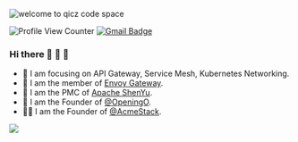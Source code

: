 ![welcome to qicz code space](https://user-images.githubusercontent.com/48784001/203785020-2b4826c1-7ddb-4de8-b65b-ebf6e04c5290.jpeg)

![Profile View Counter](https://komarev.com/ghpvc/?username=qicz)
[![Gmail Badge](https://img.shields.io/badge/-Gmail-c14438?style=flat-square&logo=Gmail&logoColor=white&link=mailto:qiczzhu@gmail.com)](mailto:qiczzhu@gmail.com)


### Hi there 👋 👻 🤖

- 🦁 I am focusing on API Gateway, Service Mesh, Kubernetes Networking.
- 🥷  I am the member of [Envoy Gateway](https://github.com/envoyproxy/gateway).
- 🐲 I am the PMC of [Apache ShenYu](https://github.com/apache/shenyu).
- 🐯 I am the Founder of [@OpeningO](https://github.com/openingo).
- 🐻‍❄️ I am the Founder of [@AcmeStack](https://github.com/acmestack).

![](http://github-readme-streak-stats.herokuapp.com/?user=qicz&theme=github-light&hide_border=true)

<!--
**qicz/qicz** is a ✨ _special_ ✨ repository because its `README.md` (this file) appears on your GitHub profile.

Here are some ideas to get you started:

- 🔭 I’m currently working on ...
- 🌱 I’m currently learning ...
- 👯 I’m looking to collaborate on ...
- 🤔 I’m looking for help with ...
- 💬 Ask me about ...
- 📫 How to reach me: ...
- 😄 Pronouns: ...
- ⚡ Fun fact: ...
-->
